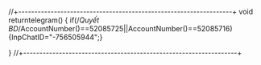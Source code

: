 //+------------------------------------------------------------------+
void returntelegram()
{
   if(/*Quyết BD*/AccountNumber()==52085725||AccountNumber()==52085716){InpChatID="-756505944";}
   
}
//+------------------------------------------------------------------+
